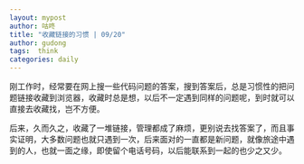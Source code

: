 ```yaml
---
layout: mypost
author: 咕咚
title: "收藏链接的习惯 | 09/20"
author: gudong
tags:  think
categories: daily
---
```


刚工作时，经常要在网上搜一些代码问题的答案，搜到答案后，总是习惯性的把问题链接收藏到浏览器，收藏时总是想，以后不一定遇到同样的问题呢，到时就可以直接去收藏找，岂不方便。

后来，久而久之，收藏了一堆链接，管理都成了麻烦，更别说去找答案了，而且事实证明，大多数问题也就只遇到一次，后来面对的一直都是新问题，就像旅途中遇到的人，也就一面之缘，即使留个电话号码，以后能联系到一起的也少之又少。